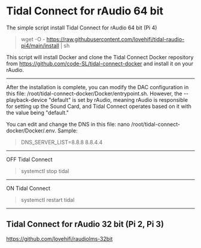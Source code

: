 # Tidal Connect for rAudio 64 bit

The simple script install Tidal Connect for rAudio 64 bit (Pi 4)
>
> wget -O - https://raw.githubusercontent.com/lovehifi/tidal-raudio-pi4/main/install | sh
>
This script will install Docker and clone the Tidal Connect Docker repository from https://github.com/code-SL/tidal-connect-docker and install it on your rAudio.
>
-------------
>
After the installation is complete, you can modify the DAC configuration in this file: /root/tidal-connect-docker/Docker/entrypoint.sh. However, the --playback-device "default" is set by rAudio, meaning rAudio is responsible for setting up the Sound Card, and Tidal Connect operates based on it with the value being "default."

You can edit and change the DNS in this file: nano /root/tidal-connect-docker/Docker/.env.
Sample:
> DNS_SERVER_LIST=8.8.8 8.8.4.4
>
---------------
OFF Tidal Connect
> systemctl stop tidal
>
---------------
ON Tidal Connect
> systemctl restart tidal
>
------------------
>
## Tidal Connect for rAudio 32 bit (Pi 2, Pi 3)
>
https://github.com/lovehifi/raudiolms-32bit
